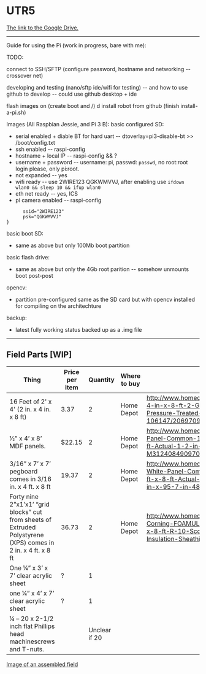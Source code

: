 # UTR5

[The link to the Google Drive.](https://drive.google.com/drive/folders/0B3CkMkwtokGCRW9SM05Hc056OWc)

--------------------------------------------------------------------------------------------------------------------------

Guide for using the Pi (work in progress, bare with me):

TODO:

connect to SSH/SFTP (configure password, hostname and networking -- crossover net)

developing and testing (nano/sftp ide/wifi for testing)
 -- and how to use github to develop -- could use github desktop + ide

flash images on (create boot and /)
d
install robot from github (finish install-a-pi.sh)

Images (All Raspbian Jessie, and Pi 3 B):
 basic configured SD:
  * serial enabled + diable BT for hard uart -- dtoverlay=pi3-disable-bt >> /boot/config.txt
  * ssh enabled -- raspi-config
  * hostname + local IP -- raspi-config && ?
  * username + password -- username: pi, passwd: `passwd`, no root:root login please, only pi:root.
  * not expanded -- yes
  * wifi ready -- use 2WIRE123 QGKWMVVJ, after enabling use `ifdown wlan0 && sleep 10 && ifup wlan0`
  * eth net ready -- yes, ICS
  * pi camera enabled -- raspi-config
  
  ```network={
        ssid="2WIRE123"
        psk="QGKWMVVJ"
  }
  ```
 
 basic boot SD:
  * same as above but only 100Mb boot partition
  
 basic flash drive:
  * same as above but only the 4Gb root parition -- somehow unmounts boot post-post

 opencv:
  * partition pre-configured same as the SD card but with opencv installed for compiling on the architechture
 
 backup:
  * latest fully working status backed up as a .img file

--------------------------------------------------------------------------------------------------------------------------

## Field Parts [WIP]

[comment]: <> (Visit http://www.tablesgenerator.com/markdown_tables# to easily generate tables like the one below)
[comment]: <> (Be sure to copy the table data and "File" -> "Paste table data")


| Thing                                                                                                         | Price per item | Quantity      | Where to buy | Link                                                                                                                                 |
|---------------------------------------------------------------------------------------------------------------|----------------|---------------|--------------|--------------------------------------------------------------------------------------------------------------------------------------|
| 16 Feet of 2' x 4' (2 in. x 4 in. x 8 ft)                                                                     | 3.37           | 2             | Home Depot   | http://www.homedepot.com/p/2-in-x-4-in-x-8-ft-2-Ground-Contact-Pressure-Treated-Lumber-106147/206970948                              |
| 1⁄2” x 4’ x 8’ MDF panels.                                                                                    | $22.15         | 2             | Home Depot   | http://www.homedepot.com/p/MDF-Panel-Common-1-2-in-x-4-ft-x-8-ft-Actual-1-2-in-x-49-in-x-97-in-M31240849097000000A/202332602         |
| 3/16” x 7’ x 7’ pegboard comes in 3/16 in. x 4 ft. x 8 ft                                                     | 19.37          | 2             | Home Depot   | http://www.homedepot.com/p/Pegboard-White-Panel-Common-3-16-in-x-4-ft-x-8-ft-Actual-0-155-in-x-47-7-in-x-95-7-in-486140/202189722    |
| Forty nine 2”x1’x1’ “grid blocks” cut from sheets of Extruded Polystyrene (XPS) comes in 2 in. x 4 ft. x 8 ft | 36.73          | 2             | Home Depot   | http://www.homedepot.com/p/Owens-Corning-FOAMULAR-150-2-in-x-4-ft-x-8-ft-R-10-Scored-Squared-Edge-Insulation-Sheathing-45W/100320352 |
| One 1⁄4” x 3’ x 7’ clear acrylic sheet                                                                        | ?              | 1             |              |                                                                                                                                      |
| one 1⁄4” x 4’ x 7’ clear acrylic sheet                                                                        | ?              | 1             |              |                                                                                                                                      |
| 1⁄4 – 20 x 2-1/2 inch flat Phillips head machinescrews and T-nuts.                                            |                | Unclear if 20 |              |                                                                                                                                      |

[Image of an assembled field](http://imgur.com/a/lrKux.jpg)

